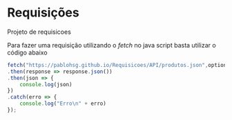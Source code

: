 # Requisições
Projeto de requisicoes


Para fazer uma requisição utilizando o *fetch* no java script basta utilizar o código abaixo


```jsx
fetch("https://pablohsg.github.io/Requisicoes/API/produtos.json",options)
.then(response => response.json())
.then(json => {
    console.log(json)
})
.catch(erro => {
    console.log("Erro\n" + erro)
});
```
